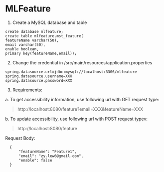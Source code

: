 # MLFeature

1. Create a MySQL database and table 

```
create database mlfeature;
create table mlfeature.mst_feature(
featureName varchar(50),
email varchar(50),
enable boolean,
primary key(featureName,email));
```

2. Change the credential in /src/main/resources/application.properties
```
spring.datasource.url=jdbc:mysql://localhost:3306/mlfeature
spring.datasource.username=XXX
spring.datasource.password=XXX
```

3. Requirements:

  a. To get accessibility information, use following url with GET request type:
  > http://localhost:8080/feature?email=XXX&featureName=XXX
  
  b. To update accessibility, use following url with POST request typev:
  >http://localhost:8080/feature
  
  Request Body:
  ```
    {
        "featureName": "Feature1",
        "email": "zy.lew6@gmail.com",
        "enable": false
    }
 ```

